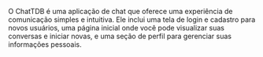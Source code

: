O ChatTDB é uma aplicação de chat que oferece uma experiência de comunicação simples e intuitiva. Ele inclui uma tela de login e cadastro para novos usuários, uma página inicial onde você pode visualizar suas conversas e iniciar novas, e uma seção de perfil para gerenciar suas informações pessoais.
